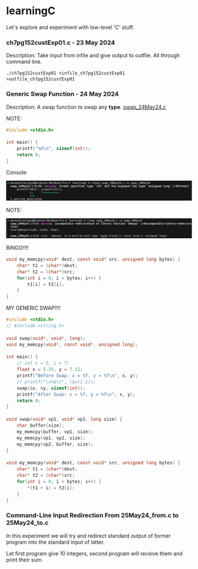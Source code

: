# learningC
Let's explore and experiment with low-level 'C' stuff.

### ch7pg152custExp01.c - 23 May 2024

Description: Take input from infile and give output to outfile. All through command line.

```console
./ch7pg152custExp01 <infile_ch7pg152custExp01 >outfile_ch7pg152custExp01
```

### Generic Swap Function - 24 May 2024

Description: A swap function to swap any **type**. [swap_24May24.c](./swap_24May24.c)

NOTE:

```C
#include <stdio.h>

int main() {
    printf("%d\n", sizeof(int));
    return 0;
}
```

Console:

![sizeof returns unisgned long](./Screenshot%202024-05-24%20at%2011.20.19%20AM.png)

NOTE:

![memcpy](./Screenshot%202024-05-24%20at%2011.31.35%20AM.png)

BINGO!!!!

```C
void my_memcpy(void* dest, const void* src, unsigned long bytes) {
    char* t1 = (char*)dest;
    char* t2 = (char*)src;
    for(int i = 0; i < bytes; i++) {
        t1[i] = t2[i];
    }
}
```

MY GENERIC SWAP!!!!

```C
#include <stdio.h>
// #include <string.h>

void swap(void*, void*, long);
void my_memcpy(void*, const void*, unsigned long);

int main() {
    // int x = 5, y = 7;
    float x = 5.35, y = 7.12;
    printf("Before Swap: x = %f, y = %f\n", x, y);
    // printf("\n%d\n", (&x)[-1]);
    swap(&x, &y, sizeof(int));
    printf("After Swap: x = %f, y = %f\n", x, y);
    return 0;
}

void swap(void* vp1, void* vp2, long size) {
    char buffer[size];
    my_memcpy(buffer, vp1, size);
    my_memcpy(vp1, vp2, size);
    my_memcpy(vp2, buffer, size);
}

void my_memcpy(void* dest, const void* src, unsigned long bytes) {
    char* t1 = (char*)dest;
    char* t2 = (char*)src;
    for(int i = 0; i < bytes; i++) {
        *(t1 + i) = t2[i];
    }
}
```

### Command-Line Input Redirection From 25May24_from.c to 25May24_to.c

In this experiment we will try and redirect standard output of former program into the standard input of latter. 

Let first program give 10 integers, second program will receive them and print their sum.